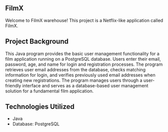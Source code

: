 ## FilmX

Welcome to FilmX warehouse! This project is a Netflix-like application called FilmX.

## Project Background

This Java program provides the basic user management functionality for a film application running on a PostgreSQL database. Users enter their email, password, age, and name for login and registration processes. The program retrieves user email addresses from the database, checks matching information for login, and verifies previously used email addresses when creating new registrations. The program manages users through a user-friendly interface and serves as a database-based user management solution for a fundamental film application.


## Technologies Utilized
* Java
* Database: PostgreSQL

